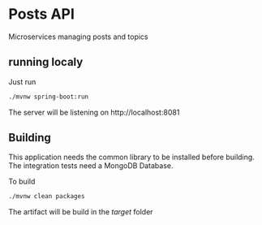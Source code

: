 # Posts API

Microservices managing posts and topics

## running localy

Just run

```bash
./mvnw spring-boot:run
```
The server will be listening on http://localhost:8081

## Building

This application needs the common library to be installed before building.
The integration tests need a MongoDB Database.

To build
```bash
./mvnw clean packages
```

The artifact will be build in the *target* folder